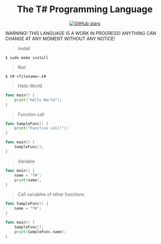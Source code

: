 <div align="center">
    <h1> The T# Programming Language</h1>
    <a href="https://github.com/ibukiyoshidaa/Tsharp/stargazers"><img alt="GitHub stars" src="https://img.shields.io/github/stars/ibukiyoshidaa/Tsharp?color=blue"></a>
</div>

WARNING! THIS LANGUAGE IS A WORK IN PROGRESS! ANYTHING CAN CHANGE AT ANY MOMENT WITHOUT ANY NOTICE!

> Install
```
$ sudo make install
```

> Run
```
$ t# <filename>.t#
```

> Hello World
```go
func main() {
    print("Hello World");
}
```

> Function call
```go
func SampleFunc() {
    print("Function call!");
}

func main() {
    SampleFunc();
}
```

> Variable
```go
func main() {
    name = "T#";
    print(name);
}
```

> Call variables of other functions
```go
func SampleFunc() {
    name = "T#";
}

func main() {
    SampleFunc();
    print(SampleFunc.name);
}
```